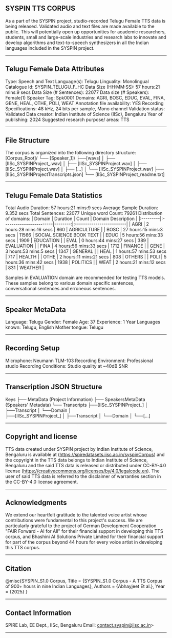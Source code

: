 ## SYSPIN TTS CORPUS

As a part of the SYSPIN project, studio-recorded Telugu Female TTS data is being released.
Validated audio and text files are made available to the public. This will potentially open up
opportunities for academic researchers, students, small and large-scale industries and research
labs to innovate and develop algorithms and text-to-speech synthesizers in all the Indian languages
included in the SYSPIN project.

---

## Telugu Female Data Attributes

Type: Speech and Text
Language(s): Telugu
Linguality: Monolingual
Catalogue Id: SYSPIN_TELUGU_F_HC
Data Size (HH:MM:SS): 57 hours:21 mins:9 secs
Data Size (# Sentences): 22077
Data size (# Speakers): Female(1)
Speaker Tag: Spk0001
Domains: AGRI, BOSC, EDUC, EVAL, FINA, GENE, HEAL, OTHE, POLI, WEAT
Annotation file availability: YES
Recording Specifications: 48 kHz, 24 bits per sample, Mono channel
Validation status: Validated
Data creator: Indian Institute of Science (IISc), Bengaluru
Year of publishing: 2024
Suggested research purpose/ areas: TTS

---

## File Structure

The corpus is organized into the following directory structure:
[Corpus_Root]/
└── [Speaker_1]/
      ├──[wavs]
      │    ├── [IISc_SYSPINProject_<languageTag><genderTag><domainTag><uniqueID>.wav]
      │    ├── [IISc_SYSPINProject<languageTag><genderTag><domainTag><uniqueID>.wav]
      │    ├── [IISc_SYSPINProject<languageTag><genderTag><domainTag><uniqueID>.wav]
      │    ├── [...]
      │    └── [IISc_SYSPINProject<languageTag><genderTag><domainTag><uniqueID>.wav]
      ├── [IISc_SYSPINProject<languageTag><genderTag><speakerTag><qualityCheckTag>Transcripts.json]
      └── [IISc_SYSPINProject<languageTag><genderTag><speakerTag><qualityCheckTag>_readme.txt]

---

## Telugu Female Data Statistics

Total Audio Duration:    57 hours:21 mins:9 secs
Average Sample Duration: 9.352 secs
Total Sentences:         22077
Unique word Count:       79261
Distribution of domains:
| Domain   | Duration                |   Count | Domain Description       |
|:---------|:------------------------|--------:|:-------------------------|
| AGRI     | 2 hours:28 mins:16 secs |   860   | AGRICULTURE              |
| BOSC     | 27 hours:15 mins:3 secs |   11566 | SOCIAL SCIENCE BOOK TEXT |
| EDUC     | 5 hours:56 mins:33 secs |   1909  | EDUCATION                |
| EVAL     | 0 hours:44 mins:27 secs |   389   | EVALUATION               |
| FINA     | 4 hours:56 mins:33 secs |   1712  | FINANCE                  |
| GENE     | 3 hours:53 mins:5 secs  |   1347  | GENERAL                  |
| HEAL     | 1 hours:57 mins:53 secs |   717   | HEALTH                   |
| OTHE     | 2 hours:11 mins:21 secs |   808   | OTHERS                   |
| POLI     | 5 hours:36 mins:42 secs |   1938  | POLITICS                 |
| WEAT     | 2 hours:21 mins:12 secs |   831   | WEATHER                  |

Samples in EVALUATION domain are recommended for testing TTS models. These samples belong to
various domain specific sentences, conversational sentences and erroneous sentences.

---

## Speaker MetaData

Language: Telugu
Gender: Female
Age: 37
Experience: 1 Year
Languages known: Telugu, English
Mother tongue: Telugu

---

## Recording Setup

Microphone: Neumann TLM-103
Recording Environment: Professional studio
Recording Conditions: Studio quality at ~40dB SNR

---

## Transcription JSON Structure

Keys
├── MetaData (Project Information)
├── SpeakersMetaData (Speakers' Metadata)
└── Transcripts
        ├──[IISc_SYSPINProject_<languageTag><genderTag><domainTag><uniqueID>]
        │ 			├──Transcript
        │ 			└──Domain
        │ 		
        ├──[IISc_SYSPINProject<languageTag><genderTag><domainTag>_<uniqueID>]
        │ 			├──Transcript
        │ 			└──Domain
        │
        └──[...]

---

## Copyright and license

TTS data created under SYSPIN project by Indian Institute of Science, Bengaluru is available
at (https://spiredatasets.iisc.ac.in/syspinCorpus) and the copyright in the TTS data belongs to
Indian Institute of Science, Bengaluru and the said TTS data is released or distributed under
CC-BY-4.0 license (https://creativecommons.org/licenses/by/4.0/legalcode.en). The user of
said TTS data is referred to the disclaimer of warranties section in the CC-BY-4.0 license
agreement.

---

## Acknowledgments

We extend our heartfelt gratitude to the talented voice artist whose contributions were
fundamental to this project's success.
We are particularly grateful to the project of German Development Cooperation "FAIR Forward - AI
for All" for their financial support in developing this TTS corpus, and Bhashini AI Solutions 
Private Limited for their financial support for part of the corpus beyond 44 hours for every 
voice artist in developing this TTS corpus.

---

## Citation

@misc{SYSPIN_S1.0 Corpus,
     	Title = {SYSPIN_S1.0 Corpus - A TTS Corpus of 900+ hours in nine Indian Languages},
     	Authors = {Abhayjeet Et al.},
     	Year = {2025}
}

---

## Contact Information

SPIRE Lab, EE Dept., IISc, Bengaluru
Email: contact.syspin@iisc.ac.in>

---
